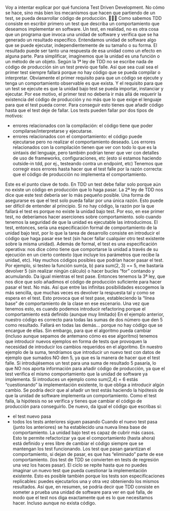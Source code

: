 Voy a intentar explicar por qué funciona Test Driven Development. No cómo se hace, sino más bien los mecanismos que hacen que partiendo de un test, se pueda desarrollar código de producción. 🧻👇🏽
Como sabemos TDD consiste en escribir primero un test que describa un comportamiento que deseamos implementar en software. Un test, en realidad, no es otra cosa que un programa que invoca una unidad de software y verifica que se ha generado un resultado específico.
Entendamos unidad de software algo que se puede ejecutar, independientemente de su tamaño o su forma. El resultado puede ser tanto una respuesta de esa unidad como un efecto en alguna parte. Para simplificar, imaginemos que la unidad es una función o un método de un objeto.
Según la 1ª ley de TDD no se escribe nada de código de producción sin un test previo que falle. Así que sea cual sea el primer test siempre fallará porque no hay código que se pueda compilar o interpretar.
Obviamente el primer requisito para que un código se ejecute y tenga un comportamiento observable es que exista. Y el requisito para que un test se ejecute es que la unidad bajo test se pueda importar, instanciar y ejecutar.
Por ese motivo, el primer test no debería ir más allá de requerir la existencia del código de producción y no más que lo que exige el lenguaje para que el test pueda correr. Para conseguir esto tienes que añadir código hasta que el test deje de fallar.
Los tests pueden fallar por dos tipos de motivos:
* errores relacionados con la compilación: el código tiene que poder compilarse/interpretarse y ejecutarse.
* errores relacionados con el comportamiento: el código puede ejecutarse pero no realizar el comportamiento deseado.
  Los errores relacionados con la compilación tienen que ver con todo lo que es la sintaxis del lenguaje, pero también podrían tener que ver con detalles de uso de frameworks, configuraciones, etc (esto si estamos haciendo outside-in tdd, por ej., testeando contra un endpoint, etc)
  Tenemos que corregir esos errores hasta hacer que el test falle por la razón correcta: que el código de producción no implementa el comportamiento.

Este es el punto clave de todo. En TDD un test debe fallar solo porque aún no existe un código en producción que lo haga pasar.
La 2ª ley de TDD nos dice que este test debería ser lo más pequeño posible. Una forma de asegurarse es que el test solo pueda fallar por una única razón. Esto puede ser difícil de entender al principio.
Si no hay código, la razón por la que fallará el test es porque no existe la unidad bajo test. Por eso, en ese primer test, no deberíamos hacer aserciones sobre comportamiento. solo cuando tenemos la seguridad de que la unidad es ejecutable las introducimos.
El test, entonces, sería una especificación formal de comportamiento de la unidad bajo test, por lo que la tarea de desarrollo consiste en introducir el código que haga pasar ese test (sin hacer fallar cualquier otro test existente sobre la misma unidad).
Además de formal, el test es una especificación operativa: nos dice cómo tiene que comportarse la unidad a través de su ejecución en un cierto contexto (que incluye los parámetros que recibe la unidad, etc).
Hay muchos códigos posibles que podrían hacer pasar el test. Por ejemplo, si testeo la función sum(a, b) para sum(2, 3) == 5, me bastaría devolver 5 (sin realizar ningún cálculo) o hacer bucles “for” contando y acumulando. Da igual mientras el test pase.
Entonces tenemos la 3ª ley, que nos dice que solo añadimos el código de producción suficiente para hacer pasar el test. No más. Así que entre las infinitas posibilidades escogemos la más sencilla, que muchas veces es devolver la respuesta tal y como se espera en el test.
Esto provoca que el test pase, estableciendo la “línea base” de comportamiento de la clase en ese escenario. Una vez que tenemos esto, es cuando podemos introducir refactoring porque el comportamiento está definido (aunque muy limitado)
En el ejemplo anterior, nuestro código es correcto para todas las sumas de dos número que den 5 como resultado. Fallará en todas las demás… porque no hay código que se encargue de ellas.
Sin embargo, para que el algoritmo pueda cambiar (incluso aunque sepamos de antemano cómo es ese algoritmo) tenemos que introducir nuevos ejemplos en forma de tests que provoquen la necesidad de introducir los cambios requeridos en el algoritmo.
En nuestro ejemplo de la suma, tendríamos que introducir un nuevo test con datos de ejemplo que sumados NO den 5, ya que es la manera de hacer que el test falle. Si introdujésemos un test para una suma de resultado 5 pasaría, lo que NO nos aporta información para añadir código
de producción, ya que el test verifica el mismo comportamiento que la unidad de software ya implementa.
Si introduces un ejemplo como sum(2,4) = 6 estás “cuestionando” la implementación existente, lo que obliga a introducir algún cambio. Se podría decir que al añadir un test estás haciendo la hipótesis de que la unidad de software implementa un comportamiento.
Como el test falla, la hipótesis no se verifica y tienes que cambiar el código de producción para conseguirlo. De nuevo, da igual el código que escribas si:
* el test nuevo pasa
* todos los tests anteriores siguen pasando
  Cuando el nuevo test pasa (junto los anteriores) se ha establecido una nueva línea base de comportamiento. La unidad bajo test es capaz de cubrir más casos. Esto te permite refactorizar ya que el comportamiento (hasta ahora) está definido y eres libre de cambiar el código siempre
  que se mantengan los test funcionando. Los test que pasan garantizan el comportamiento, si dejan de pasar, es que has “eliminado” parte de ese comportamiento. (los test de TDD se convierten en tests de regresión una vez los haces pasar).
  El ciclo se repite hasta que no puedes imaginar un nuevo test que pueda cuestionar la implementación existente.
  Esto es posible también porque los tests son especificaciones replicables: puedes ejecutarlos una y otra vez obteniendo los mismos resultados.
  Así que, en resumen, se podría decir que TDD consiste en someter a prueba una unidad de software para ver en qué falla, de modo que el test nos diga exactamente qué es lo que necesitamos hacer.
  Incluso aunque no exista código.
